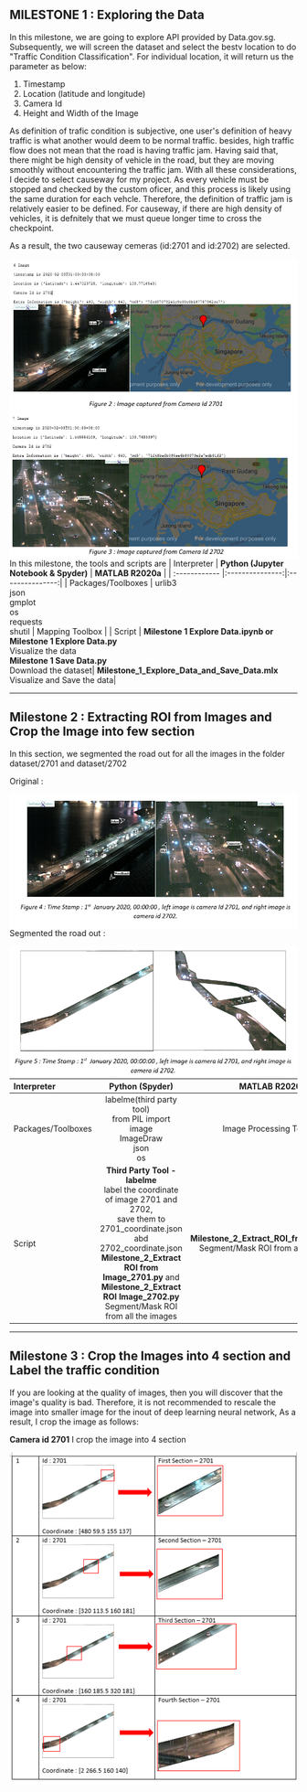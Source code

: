 ## MILESTONE 1 : Exploring the Data

In this milestone, we are going to explore API provided by Data.gov.sg. Subsequently, we will screen the dataset and select the bestv location to do "Traffic Condition Classification". For individual location, it will return us the parameter as below:

1) Timestamp
2) Location (latitude and longitude)
3) Camera Id
4) Height and Width of the Image

As definition of trafic condition is subjective, one user's definition of heavy traffic is what another would deem to be normal traffic. besides, high traffic flow does not mean that the road is having traffic jam. Having said that, there might be high density of vehicle in the road, but they are moving smoothly without encountering the traffic jam. With all these considerations, I decide to select causeway for my project. As every vehicle must be stopped and checked by the custom oficer, and this process is likely using the same duration for each vehcle. Therefore, the definition of traffic jam is relatively easier to be defined. For causeway, if there are high density of vehicles, it is defnitely that we must queue longer time to cross the checkpoint.

As a result, the two causeway cemeras (id:2701 and id:2702) are selected.

<img src="Image/Image1.png"
     style="float: left; margin-right: 0px;" />


<img src="Image/Image2.png"
     style="float: left; margin-right: 0px;" />

In this milestone, the tools and scripts are
| Interpreter | **Python (Jupyter Notebook & Spyder)**  | **MATLAB R2020a** |
| :------------ |:---------------:|:---------------:|
| Packages/Toolboxes | urlib3<br>json<br>gmplot<br>os<br>requests<br>shutil | Mapping Toolbox |
| Script | **Milestone 1 Explore Data.ipynb or Milestone 1 Explore Data.py**<br> Visualize the data <br> **Milestone 1 Save Data.py** <br> Download the dataset| **Milestone_1_Explore_Data_and_Save_Data.mlx**<br> Visualize and Save the data|

---
## Milestone 2 : Extracting ROI from Images and Crop the Image into few section
In this section, we segmented the road out for all the images in the folder dataset/2701 and dataset/2702

Original :

<img src="Image/Image3.png"
     style="float: left; margin-right: 0px;" />
     
Segmented the road out :

<img src="Image/Image4.png"
     style="float: left; margin-right: 0px;" />
     
| Interpreter | **Python (Spyder)**  | **MATLAB R2020a** |
| :------------ |:---------------:|:---------------:|
| Packages/Toolboxes | labelme(third party tool)<br>from PIL import image<br>ImageDraw<br>json<br>os | Image Processing Toolbox |
| Script | **Third Party Tool - labelme**<br>label the coordinate of image 2701 and 2702, <br> save them to 2701_coordinate.json abd 2702_coordinate.json<br>**Milestone_2_Extract ROI from Image_2701.py** and **Milestone_2_Extract ROI Image_2702.py** <br> Segment/Mask ROI from all the images| **Milestone_2_Extract_ROI_from_Image.mlx**<br> Segment/Mask ROI from all the images|

---
## Milestone 3 : Crop the Images into 4 section and Label the traffic condition
If you are looking at the quality of images, then you will discover that the image's quality is bad. Therefore, it is not recommended to rescale the image into smaller image for the inout of deep learning neural network, As a result, I crop the image as follows:

**Camera id 2701**
I crop the image into 4 section

<img src="Image/Image5.png"
     style="float: left; margin-right: 0px;" />

